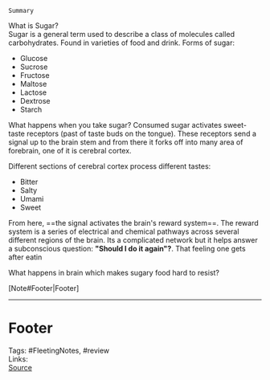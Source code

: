 `Summary`  

What is Sugar?  
Sugar is a general term used to describe a class of molecules called carbohydrates. Found in varieties of food and drink. 
Forms of sugar:
- Glucose
- Sucrose
- Fructose
- Maltose
- Lactose
- Dextrose
- Starch
 
What happens when you take sugar?
Consumed sugar activates sweet-taste receptors (past of taste buds on the tongue). These receptors send a signal up to the brain stem and from there it forks off into many area of forebrain, one of it is  cerebral cortex.

Different sections of cerebral cortex process different tastes:
- Bitter
- Salty
- Umami
- Sweet

From here, ==the signal activates the brain's reward system==. The reward system is a series of electrical and chemical pathways across several different regions of the brain. Its a complicated network but it helps answer a subconscious question: **"Should I do it again"?**. That feeling one gets after eatin

What happens in brain which makes sugary food hard to resist?
  
  

[Note#Footer|Footer]  
  

---  

# Footer  

Tags: #FleetingNotes, #review  
Links:   
[Source]()  

<!--stackedit_data:
eyJoaXN0b3J5IjpbMTQwNjU5MjEyOSwyMjYwNjM5NTcsMjE0Nj
QyNTc4NiwtMTU5NjQ3NzI1MCwtMjg2OTg5MjddfQ==
-->